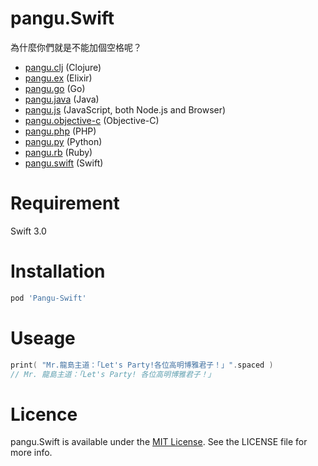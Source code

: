 # pangu.Swift

為什麼你們就是不能加個空格呢？

* [pangu.clj](https://github.com/coldnew/pangu.clj) (Clojure)
* [pangu.ex](https://github.com/cataska/pangu.ex) (Elixir)
* [pangu.go](https://github.com/vinta/pangu) (Go)
* [pangu.java](https://github.com/vinta/pangu.java) (Java)
* [pangu.js](https://github.com/vinta/pangu.js) (JavaScript, both Node.js and Browser)
* [pangu.objective-c](https://github.com/Cee/pangu.objective-c) (Objective-C)
* [pangu.php](https://github.com/Kunr/pangu.php) (PHP)
* [pangu.py](https://github.com/vinta/pangu.py) (Python)
* [pangu.rb](https://github.com/dlackty/pangu.rb) (Ruby)
* [pangu.swift](https://github.com/X140Yu/pangu.Swift) (Swift)

# Requirement
Swift 3.0

# Installation

```ruby
pod 'Pangu-Swift'
```

# Useage

```swift
print( "Mr.龍島主道：「Let's Party!各位高明博雅君子！」".spaced )
// Mr. 龍島主道：「Let's Party! 各位高明博雅君子！」
```

# Licence

pangu.Swift is available under the [MIT License][mitLink]. See the LICENSE file for more info.

[mitLink]:http://opensource.org/licenses/MIT

